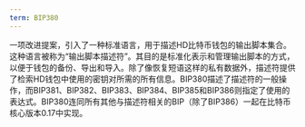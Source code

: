 ```yaml
---
term: BIP380
---
```


一项改进提案，引入了一种标准语言，用于描述HD比特币钱包的输出脚本集合。这种语言被称为“输出脚本描述符”。其目的是标准化表示和管理输出脚本的方式，以便于钱包的备份、导出和导入。除了像恢复短语这样的私有数据外，描述符提供了检索HD钱包中使用的密钥对所需的所有信息。BIP380描述了描述符的一般操作，而BIP381、BIP382、BIP383、BIP384、BIP385和BIP386则指定了使用的表达式。BIP380连同所有其他与描述符相关的BIP（除了BIP386）一起在比特币核心版本0.17中实现。